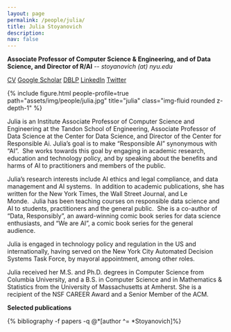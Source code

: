 ```yaml
---
layout: page
permalink: /people/julia/
title: Julia Stoyanovich
description: 
nav: false
---
```



**Associate Professor of Computer Science \& Engineering, and of Data Science, and Director of R/AI** -- *stoyanovich (at) nyu.edu*

[CV](../../assets/pdf/Julia_CV.pdf)
[Google Scholar](https://scholar.google.com/citations?user=UhJRkaIAAAAJ&hl=en)
[DBLP](https://dblp.uni-trier.de/search?q=stoyanovich)
[LinkedIn](https://www.linkedin.com/in/julia-stoyanovich-b184851/) 
[Twitter](https://twitter.com/stoyanoj)


{% include figure.html people-profile=true path="assets/img/people/julia.jpg" title="julia" class="img-fluid rounded z-depth-1" %}

Julia is an Institute Associate Professor of Computer Science and Engineering at the Tandon School of Engineering, Associate Professor of Data Science at the Center for Data Science, and Director of the Center for Responsible Ai. Julia’s goal is to make “Responsible AI” synonymous with “AI”.  She works towards this goal by engaging in academic research, education and technology policy, and by speaking about the benefits and harms of AI to practitioners and members of the public. 

Julia’s research interests include AI ethics and legal compliance, and data management and AI systems.  In addition to academic publications, she has written for the New York Times, the Wall Street Journal, and Le Monde.  Julia has been teaching courses on responsible data science and AI to students, practitioners and the general public.  She is a co-author of “Data, Responsibly”, an award-winning comic book series for data science enthusiasts, and “We are AI”, a comic book series for the general audience.  

Julia is engaged in technology policy and regulation in the US and internationally, having served on the New York City Automated Decision Systems Task Force, by mayoral appointment, among other roles. 

Julia received her M.S. and Ph.D. degrees in Computer Science from Columbia University, and a B.S. in Computer Science and in Mathematics & Statistics from the University of Massachusetts at Amherst. She is a recipient of the NSF CAREER Award and a Senior Member of the ACM.



**Selected publications**
<div class="publications-div">
  {% bibliography -f papers -q @*[author ^= *Stoyanovich]%}
</div>
